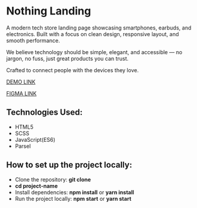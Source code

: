 # Nothing Landing
A modern tech store landing page showcasing smartphones, earbuds, and electronics.
Built with a focus on clean design, responsive layout, and smooth performance.

We believe technology should be simple, elegant, and accessible —
no jargon, no fuss, just great products you can trust.

Crafted to connect people with the devices they love.

  [DEMO LINK](https://tuhusova.github.io/nothing-landing/)
  
  [FIGMA LINK](https://www.figma.com/design/DtkQmQ797hk0nI4KfMi2Uq/BOSE-New-Version?node-id=6802-139&t=6QrdgnCHVHwFchwW-1)

## Technologies Used:
  - HTML5
  - SCSS
  - JavaScript(ES6)
  - Parsel

## How to set up the project locally:
  - Clone the repository:
**git clone**
  - **cd project-name**
  - Install dependencies:
**npm install**
or
**yarn install**
  - Run the project locally:
**npm start**
or
**yarn start**
